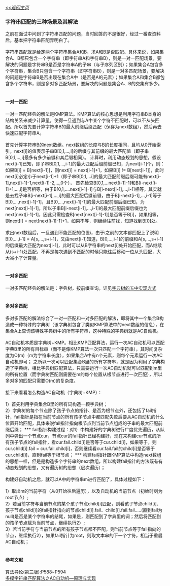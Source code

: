 [*<<返回主页*](../index.md)<br>
### 字符串匹配的三种场景及其解法
之前在面试中问到了字符串匹配的问题，当时回答的不是很好，经过一番查资料后，基本把字符串匹配弄明白了。<br><br>
字符串匹配就是给定两个字符串集合A和B，求A和B是否匹配。具体来说，如果集合A、B都只包含一个字符串（即字符串A和字符串B），则是一对一匹配场景，要解决的问题是字符串B是否是字符串A的子串（与子序列区别）；如果集合A包含多个字符串，集合B只包含一个字符串（即字符串B），则是一对多匹配场景，要解决的问题是字符串B是否出现在集合A中（是否是A的元素）；如果集合A和集合B都包含多个字符串，则是多对多匹配场景，要解决的问题是集合A、B的交集有多少。<br><br>
#### 一对一匹配
一对一匹配经典的解法是KMP算法。KMP算法的核心思想是利用字符串B本身的结构关系来减少计算量，使得一旦遇到与A中某个字符不匹配时，可以不从头匹配。所以首先要计算字符串B的最大前缀后缀匹配（保存为next数组），然后再去快速匹配字符串A。<br><br>
首先计算字符串B的next数组。next数组的长度与B的长度相同，且均从0开始索引，next\[i\]的值表示子串B\[0,1,...,i\]的后缀与其前缀的最大匹配值（即子串B\[0,1,...,i\]最多有多少前缀和其后缀相同）。
计算时，利用动态规划的思想，假设next\[i-1\]已知，即子串B\[0,1,...,i-1\]的最大匹配后缀前缀已知，为next\[i-1\]个，则：如果B\[i\] = B\[next\[i-1\]\]，则next\[i\] = next\[i-1\]+1，如果B\[i\] != B\[next\[i-1\]\]，此时next\[i\]必定小于next\[i-1\]+1（即子串B\[0,1,...i\]的最大匹配前缀后缀可能有next\[i-1\],next\[i-1\]-1,next\[i-1\]-2,...,0个），
首先检查B\[0,1,...next\[i-1\]-1\]和B\[i-next\[i-1\]+1,...,i\]是否相等，由于B\[0,1,....next\[i-1\]-1\]与B\[i-next\[i-1\],...,i-1\]相等，其实就是去找子串B\[i-next\[i-1\],...,i\]的最大匹配后缀前缀，由于B\[i-next\[i-1\],...,i-1\]等于B\[0,...,next\[i-1\]-1\]，且B\[0,...,next\[i-1\]-1\]的最大匹配前缀后缀已知，为next\[next\[i-1\]-1\]，所以子串B\[i-next\[i-1\],...,i-1\]的最大匹配前缀后缀也为next\[next\[i-1\]-1\]，因此只需检查B\[next\[next\[i-1\]-1\]\]是否等于B\[i\]，如果相等，则next\[i\] = next\[next\[i-1\]-1\]+1，如果不等，则继续往前找，知道找到B\[0\]处。<br><br>
求出next数组后，一旦遇到不能匹配的位置i，由于i之前的文本都匹配上了说明B\[0,...,i-1\] =
A\[s,...,s+i-1\]，又由next\[i-1\]知道，B\[0,...,i-1\]的前缀和A\[s,...,s+i-1\]的后缀最大匹配为next\[i-1\]，此时可以从B字符串的next\[i\]处开始匹配，而A继续从(s+i-1)处匹配，不再是每次遇到不匹配的时候只能往后移动一位从头匹配，大大减小了计算量。<br><br>
#### 一对多匹配
一对多匹配经典的解法是：字典树，按前缀查询。详见[字典树的五中实现方式]()<br><br>
#### 多对多匹配
多对多匹配的解法综合了一对一匹配和一对多匹配的解法，即将其中一个集合B构造成一种特殊的字典树（该字典树包含了类似KMP算法中的next数组的信息），在集合A上查询该特殊字典树中的所有字符串，这种特殊的字典树就是AC自动机。<br><br>
AC自动机本质是字典树+KMP。相比KMP匹配算法，运行一次AC自动机可以匹配字典B里的所有目标串（而不是像KMP算法一次只匹配一个字符串），其时间复杂度为O(m)（m为字符串长度），如果集合A中有n个元素，则每个元素运行一次AC自动机即可；
之所以一次可以匹配集合B里的所有字符串，就是因为利用了字典构造了字典树，相比字典树匹配算法，只需要运行一次AC自动机就可以匹配到m里的所有位置（而字典树匹配则需要在m的每个位置从根节点进行一次匹配），所以多对多的匹配只需要O(m)的复杂度。<br><br>
接下来看看怎么构造AC自动机（字典树+KMP）：<br><br>
1）首先利用字典集合B里的所有词构造一颗字典树；<br>
2）字典树的每个节点除了孩子节点的指针、是否为根节点外，还包括了fail指针，fail指针是指在当前节点的所有孩子节点中都匹配失败后要从AC自动机的什么位置开始匹配，具体来说fail指针指向根节点到当前节点组成的子串的最大匹配前缀后缀；
*** fail指针构建过程：对1）中构建好的字典树进行广度优先遍历，从队列中弹出一个节点cur，节点cur的fail指针已经构建好，现在来构建cur节点的所有孩子节点的fail指针，看cur.fail.child\[i\]是否等于cur.child\[i\]，如果等于，则cur.child\[i\].fail = cur.fail.child\[i\]，否则继续看cur.fail.fail的child\[i\]是否等于cur.child\[i\]，直到fail等于根节点；
*** 构建fail指针跟KMP算法中构造next数组的思想一样，但是是构造多个字符串的next数组，所以构建fail指针的方法既有有动态规划的思想，又有遍历树的思想（层次遍历）；<br><br>
构建好自动机之后，就可以A中的字符串m进行匹配了，具体过程如下：<br><br>
1）取出m的当前字符（从0开始往后遍历），以及自动机的当前节点（初始时刻为root节点）;<br>
2）若当前字符与当前节点的某个孩子节点child\[i\]匹配，则看孩子节点child\[i\]、孩子节点child\[i\]的fail指针指向的节点child\[i\].fail、child\[i\].fail.fail.....(直到fail为null)是否是某个字符串的结尾，如果是，则匹配到了字典里的词；然后将匹配到的孩子节点赋为当前节点，继续执行2）;<br>
3）若当前字符与当前节点的所有孩子节点都不匹配，则当前节点等于fail指向的节点，继续执行2），如果fail指针为root，则取文本串的下一个字符，相当于重启AC自动机；<br><br>
#### 参考文献
算法导论(第三版):P588~P594<br>
[多模字符串匹配算法之AC自动机—原理与实现](https://www.cnblogs.com/nullzx/p/7499397.html)<br>
